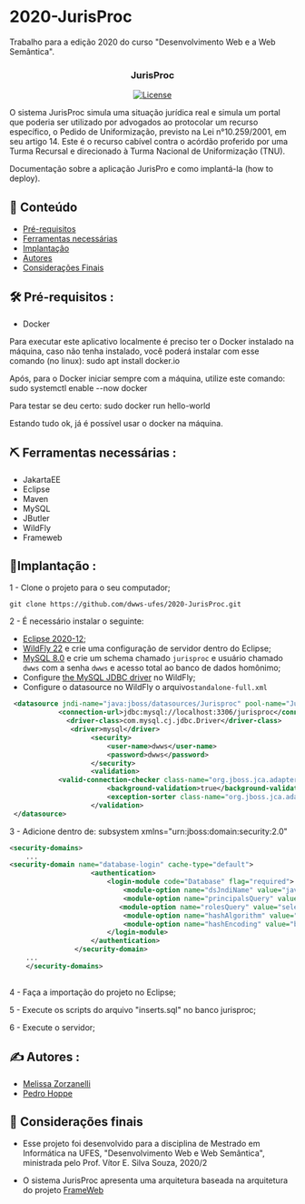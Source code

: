 # 2020-JurisProc
Trabalho para a edição 2020 do curso "Desenvolvimento Web e a Web Semântica".  

<h3 align="center">JurisProc</h3>

<div align="center">

[![License](https://img.shields.io/badge/license-MIT-blue.svg)](/LICENSE)

</div>

O sistema JurisProc simula uma situação jurídica real e simula um portal que poderia ser utilizado por advogados ao protocolar um recurso específico, o Pedido de Uniformização, previsto na Lei n°10.259/2001, em seu artigo 14. Este é o recurso cabível contra o acórdão proferido por uma Turma Recursal e direcionado à Turma Nacional de Uniformização (TNU).  

Documentação sobre a aplicação JurisPro e como implantá-la (how to deploy).

## 📝 Conteúdo

- [Pré-requisitos](#pre-requisitos)
- [Ferramentas necessárias](#ferramentas)
- [Implantação](#implantacao)
- [Autores](#autores)
- [Considerações Finais](#consideracoes)


## 🛠️ Pré-requisitos <a name = "pre-requisitos"></a>:
- Docker

Para executar este aplicativo localmente é preciso ter o Docker instalado na máquina, caso não tenha instalado, você poderá instalar com esse comando (no linux): 
sudo apt install docker.io

Após, para o Docker iniciar sempre com a máquina, utilize este comando: sudo systemctl enable --now docker

Para testar se deu certo: sudo docker run hello-world

Estando tudo ok, já é possível usar o docker na máquina.

## ⛏️ Ferramentas necessárias <a name = "ferramentas"></a>:
- JakartaEE
- Eclipse
- Maven
- MySQL
- JButler
- WildFly
- Frameweb

## 🚀Implantação <a name = "implantacao"></a>: 

1 - Clone o projeto para o seu computador;
```
git clone https://github.com/dwws-ufes/2020-JurisProc.git
```

2 - É necessário instalar o seguinte:
- [Eclipse 2020-12](http://www.eclipse.org/);
- [WildFly 22](http://wildfly.org) e crie uma configuração de servidor dentro do Eclipse;
- [MySQL 8.0](http://www.mysql.com/products/community/) e crie um schema chamado `jurisproc` e usuário chamado `dwws` com a senha `dwws` e acesso total ao banco de dados homônimo;
- Configure [the MySQL JDBC driver](http://dev.mysql.com/downloads/connector/j/) no WildFly;
- Configure o datasource no WildFly o arquivo`standalone-full.xml`

```XML
 <datasource jndi-name="java:jboss/datasources/Jurisproc" pool-name="JurisprocPool">
            <connection-url>jdbc:mysql://localhost:3306/jurisproc</connection-url>
              <driver-class>com.mysql.cj.jdbc.Driver</driver-class>
               <driver>mysql</driver>
                    <security>
                        <user-name>dwws</user-name>
                        <password>dwws</password>
                    </security>
                    <validation>
			<valid-connection-checker class-name="org.jboss.jca.adapters.jdbc.extensions.mysql.MySQLValidConnectionChecker"/>
                        <background-validation>true</background-validation>
                        <exception-sorter class-name="org.jboss.jca.adapters.jdbc.extensions.mysql.MySQLExceptionSorter"/>
                    </validation>          
 </datasource>
```
3 - Adicione dentro de: subsystem xmlns="urn:jboss:domain:security:2.0"
            	
```XML
<security-domains>
	...
<security-domain name="database-login" cache-type="default">
                    <authentication>
                        <login-module code="Database" flag="required">
                            <module-option name="dsJndiName" value="java:jboss/datasources/Jurisproc"/>
                            <module-option name="principalsQuery" value="select senha from Usuario where email=?"/>
                           <module-option name="rolesQuery" value="select roles_nome,'Roles' from Usuario_SystemRole as user_roles inner join Usuario as su on su.id = user_roles.Usuario_id where su.email = ?"/>
                            <module-option name="hashAlgorithm" value="SHA-256"/>
                            <module-option name="hashEncoding" value="base64"/>
                        </login-module>
                    </authentication>
                </security-domain>
	...
	</security-domains>
		    
```
4 - Faça a importação do projeto no Eclipse;

5 - Execute os scripts do arquivo "inserts.sql" no banco jurisproc;

6 - Execute o servidor;




## ✍️ Autores <a name = "autores"></a>:
- [Melissa Zorzanelli](http://lattes.cnpq.br/5734353552551908)
- [Pedro Hoppe](http://lattes.cnpq.br/4031843038047078)



## 🎉 Considerações finais <a name = "consideracoes"></a>
- Esse projeto foi desenvolvido para a disciplina de Mestrado em Informática na UFES, "Desenvolvimento Web e Web Semântica", ministrada pelo Prof. Vítor E. Silva Souza, 2020/2

- O sistema JurisProc apresenta uma arquitetura baseada na arquitetura do projeto [FrameWeb](https://nemo.inf.ufes.br/projetos/frameweb/)
